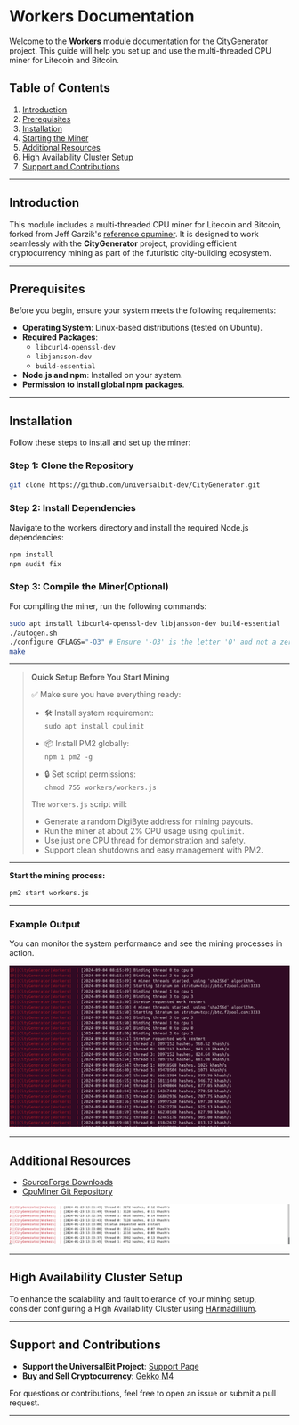 # Workers Documentation

Welcome to the **Workers** module documentation for the [CityGenerator](https://github.com/universalbit-dev/CityGenerator) project. This guide will help you set up and use the multi-threaded CPU miner for Litecoin and Bitcoin.

## Table of Contents
1. [Introduction](#introduction)
2. [Prerequisites](#prerequisites)
3. [Installation](#installation)
4. [Starting the Miner](#starting-the-miner)
5. [Additional Resources](#additional-resources)
6. [High Availability Cluster Setup](#high-availability-cluster-setup)
7. [Support and Contributions](#support-and-contributions)

---

## Introduction

This module includes a multi-threaded CPU miner for Litecoin and Bitcoin, forked from Jeff Garzik's [reference cpuminer](https://github.com/pooler/cpuminer/releases). It is designed to work seamlessly with the **CityGenerator** project, providing efficient cryptocurrency mining as part of the futuristic city-building ecosystem.

---

## Prerequisites

Before you begin, ensure your system meets the following requirements:

- **Operating System**: Linux-based distributions (tested on Ubuntu).
- **Required Packages**:
  - `libcurl4-openssl-dev`
  - `libjansson-dev`
  - `build-essential`
- **Node.js and npm**: Installed on your system.
- **Permission to install global npm packages**.

---

## Installation

Follow these steps to install and set up the miner:

### Step 1: Clone the Repository
```bash
git clone https://github.com/universalbit-dev/CityGenerator.git
```

### Step 2: Install Dependencies
Navigate to the workers directory and install the required Node.js dependencies:
```bash
npm install
npm audit fix
```

### Step 3: Compile the Miner(Optional)
For compiling the miner, run the following commands:
```bash
sudo apt install libcurl4-openssl-dev libjansson-dev build-essential
./autogen.sh
./configure CFLAGS="-O3" # Ensure '-O3' is the letter 'O' and not a zero!
make
```

---

> **Quick Setup Before You Start Mining**
>
> ✅ Make sure you have everything ready:
>
> - 🛠️ Install system requirement:  
>   `sudo apt install cpulimit`
>
> - 📦 Install PM2 globally:  
>   `npm i pm2 -g`
>
> - 🔒 Set script permissions:  
>   `chmod 755 workers/workers.js`
>
> The `workers.js` script will:
> - Generate a random DigiByte address for mining payouts.
> - Run the miner at about 2% CPU usage using `cpulimit`.
> - Use just one CPU thread for demonstration and safety.
> - Support clean shutdowns and easy management with PM2.

---

**Start the mining process:**
```bash
pm2 start workers.js
```

---

### Example Output
You can monitor the system performance and see the mining processes in action.

![CpuMiner Workers](https://github.com/universalbit-dev/CityGenerator/blob/master/workers/CpuMiner_CityGenerator_Workers.png)

---

## Additional Resources

- [SourceForge Downloads](https://sourceforge.net/projects/cpuminer/files/)
- [CpuMiner Git Repository](https://github.com/pooler/cpuminer)

![CityGenerator](https://github.com/universalbit-dev/CityGenerator/blob/master/workers/citygenerator-workers.png "CityGenerator Workers")

---

## High Availability Cluster Setup

To enhance the scalability and fault tolerance of your mining setup, consider configuring a High Availability Cluster using [HArmadillium](https://github.com/universalbit-dev/armadillium/blob/main/HArmadillium.md).

---

## Support and Contributions

- **Support the UniversalBit Project**: [Support Page](https://github.com/universalbit-dev/universalbit-dev/tree/main/support)
- **Buy and Sell Cryptocurrency**: [Gekko M4](https://github.com/universalbit-dev/gekko-m4-globular-cluster/blob/master/README.md)

For questions or contributions, feel free to open an issue or submit a pull request.

---
